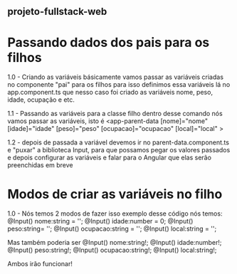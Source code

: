 ## projeto-fullstack-web

# Passando dados dos pais para os filhos

1.0 - Criando as variáveis
básicamente vamos passar as variáveis criadas no componente "pai" para os filhos
para isso definimos essa variáveis lá no app.component.ts que nesso caso foi criado
as variáveis nome, peso, idade, ocupação e etc.

1.1 - Passando as variáveis para a classe filho
<app-parent-data><app-parent-data> dentro desse comando nós vamos passar as variáveis, isto é
<app-parent-data [nome]="nome" [idade]="idade" [peso]="peso" [ocupacao]="ocupacao" [local]="local" ></app-parent-data>

1.2 - depois de passada a variável devemos ir no parent-data.component.ts e "puxar" a biblioteca
Input, para que possamos pegar os valores passados e depois configurar as variáveis e falar para o
Angular que elas serão preenchidas em breve

# Modos de criar as variáveis no filho

1.0 - Nós temos 2 modos de fazer isso exemplo desse código nós temos:
@Input() nome:string = '';
@Input() idade:number = 0;
@Input() peso:string= '';
@Input() ocupacao:string = '';
@Input() local:string = '';

Mas também poderia ser
@Input() nome:string!;
@Input() idade:number!;
@Input() peso:string!;
@Input() ocupacao:string!;
@Input() local:string!;

Ambos irão funcionar!
